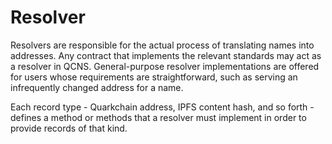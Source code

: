# Resolver
Resolvers are responsible for the actual process of translating names into addresses. Any contract that implements the relevant standards may act as a resolver in QCNS. General-purpose resolver implementations are offered for users whose requirements are straightforward, such as serving an infrequently changed address for a name.

Each record type - Quarkchain address, IPFS content hash, and so forth - defines a method or methods that a resolver must implement in order to provide records of that kind. 
